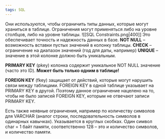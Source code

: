 ```yaml
---
tags: SQL
--- 
```

Они используются, чтобы ограничить типы данных, которые могут храниться в таблице. Ограничения могут применяться либо на уровне столбцов, либо на уровне таблицы.
![[SQL Constraints.png|400]]
Это обеспечивает точность и надежность данных в базе.
**NOT NULL** – возможность вставки пустых значений в колонку таблицы.
**CHECK** – ограничение на диапазон значений (год для даты, например)
**UNIQUE** – значение в этой колонке должно быть уникальным.

**PRIMARY KEY** (pkey) колонка содержит уникальное NOT NULL значение (часто это ID). **Может быть только одним в таблице!** 

**FOREIGN KEY** (fkey) защищает от действий, которые могут нарушить связи между таблицами. FOREIGN KEY в одной таблице указывает на PRIMARY KEY в другой.
Поэтому данное ограничение нацелено на то, чтобы не было записей FOREIGN KEY, которым не отвечают записи PRIMARY KEY.

Есть также неявные ограничения, например по количеству символов для VARCHAR (аналог строки, последовательность символов в одинарных кавычках). Указывается в круглых скобках. Один символ char = 1 байт памяти, соответственно 128 – это и количество символов, и количество памяти.
